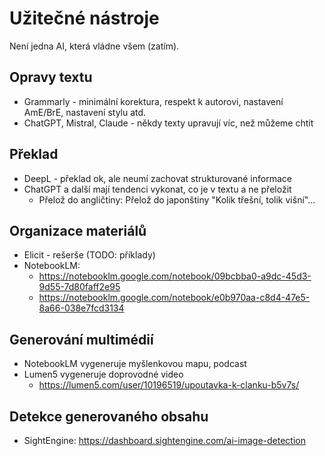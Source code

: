 # Užitečné nástroje

Není jedna AI, která vládne všem (zatím).

## Opravy textu

- Grammarly - minimální korektura, respekt k autorovi, nastavení AmE/BrE, nastavení stylu atd.
- ChatGPT, Mistral, Claude - někdy texty upravují víc, než můžeme chtít

## Překlad

- DeepL - překlad ok, ale neumí zachovat strukturované informace
- ChatGPT a další mají tendenci vykonat, co je v textu a ne přeložit
  - Přelož do angličtiny: Přelož do japonštiny "Kolik třešní, tolik višní"...

## Organizace materiálů

- Elicit - rešerše (TODO: příklady)
- NotebookLM:
  - https://notebooklm.google.com/notebook/09bcbba0-a9dc-45d3-9d55-7d80faff2e95
  - https://notebooklm.google.com/notebook/e0b970aa-c8d4-47e5-8a66-038e7fcd3134

## Generování multimédií

- NotebookLM vygeneruje myšlenkovou mapu, podcast
- Lumen5 vygeneruje doprovodné video
  - https://lumen5.com/user/10196519/upoutavka-k-clanku-b5v7s/

## Detekce generovaného obsahu

- SightEngine: https://dashboard.sightengine.com/ai-image-detection

 
